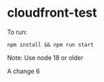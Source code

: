 # cloudfront-test

To run:

```shell
npm install && npm run start
```

Note: Use node 18 or older

A change 6